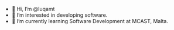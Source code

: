 - 👋 Hi, I’m @luqamt
- 👀 I’m interested in developing software.
- 🌱 I’m currently learning Software Development at MCAST, Malta.
